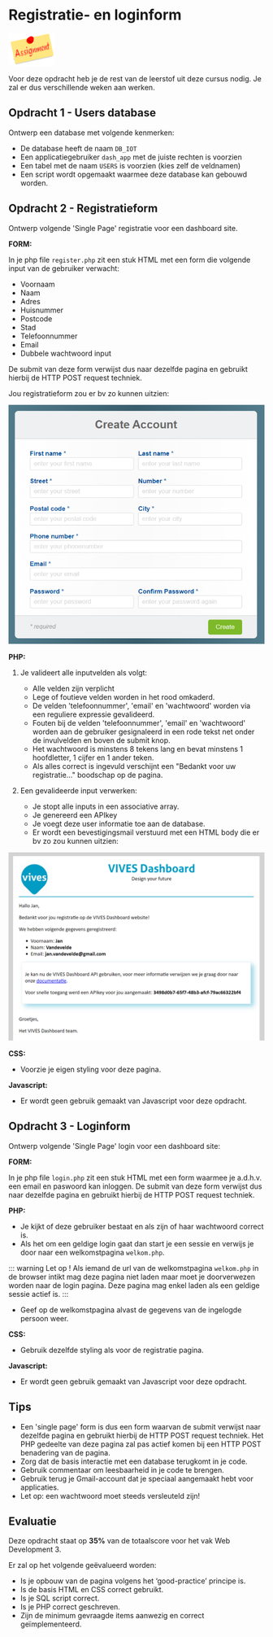 # Registratie- en loginform
![download](./images/assignment.png)

Voor deze opdracht heb je de rest van de leerstof uit deze cursus nodig. Je zal er dus verschillende weken aan werken.

## Opdracht 1 - Users database
Ontwerp een database met volgende kenmerken:
* De database heeft de naam `DB_IOT`
* Een applicatiegebruiker `dash_app` met de juiste rechten is voorzien
* Een tabel met de naam `USERS` is voorzien (kies zelf de veldnamen)
* Een script wordt opgemaakt waarmee deze database kan gebouwd worden.

## Opdracht 2 - Registratieform
Ontwerp volgende 'Single Page' registratie voor een dashboard site.

**FORM:**

In je php file `register.php` zit een stuk HTML met een form die volgende input van de gebruiker verwacht:
* Voornaam
* Naam
* Adres
* Huisnummer
* Postcode
* Stad
* Telefoonnummer
* Email
* Dubbele wachtwoord input

De submit van deze form verwijst dus naar dezelfde pagina en gebruikt hierbij de HTTP POST request techniek.

Jou registratieform zou er bv zo kunnen uitzien:

![download](./images/afbeelding13.png)

**PHP:**

1. Je valideert alle inputvelden als volgt:

    * Alle velden zijn verplicht
    * Lege of foutieve velden worden in het rood omkaderd.
    * De velden 'telefoonnummer', 'email' en 'wachtwoord' worden via een reguliere expressie gevalideerd.
    * Fouten bij de velden 'telefoonnummer', 'email' en 'wachtwoord' worden aan de gebruiker gesignaleerd in een rode tekst net onder de invulvelden en boven de submit knop.
    * Het wachtwoord is minstens 8 tekens lang en bevat minstens 1 hoofdletter, 1 cijfer en 1 ander teken.
    * Als alles correct is ingevuld verschijnt een "Bedankt voor uw registratie..." boodschap op de pagina.

2. Een gevalideerde input verwerken:

    * Je stopt alle inputs in een associative array.
    * Je genereerd een APIkey
    * Je voegt deze user informatie toe aan de database.
    * Er wordt een bevestigingsmail verstuurd met een HTML body die er bv zo zou kunnen uitzien:

![download](./images/afbeelding11.png)

**CSS:**

* Voorzie je eigen styling voor deze pagina.

**Javascript:**

* Er wordt geen gebruik gemaakt van Javascript voor deze opdracht.


## Opdracht 3 - Loginform
Ontwerp volgende 'Single Page' login voor een dashboard site:

**FORM:**

In je php file `login.php` zit een stuk HTML met een form waarmee je a.d.h.v. een email en paswoord kan inloggen.
De submit van deze form verwijst dus naar dezelfde pagina en gebruikt hierbij de HTTP POST request techniek.

**PHP:**

* Je kijkt of deze gebruiker bestaat en als zijn of haar wachtwoord correct is.
* Als het om een geldige login gaat dan start je een sessie en verwijs je door naar een welkomstpagina `welkom.php`.

::: warning Let op !
Als iemand de url van de welkomstpagina `welkom.php` in de browser intikt mag deze pagina niet laden maar moet je doorverwezen worden naar de login pagina. Deze pagina mag enkel laden als een geldige sessie actief is.
:::

* Geef op de welkomstpagina alvast de gegevens van de ingelogde persoon weer.

**CSS:**

* Gebruik dezelfde styling als voor de registratie pagina.

**Javascript:**

* Er wordt geen gebruik gemaakt van Javascript voor deze opdracht.

## Tips

* Een 'single page' form is dus een form waarvan de submit verwijst naar dezelfde pagina en gebruikt hierbij de HTTP POST request techniek. Het PHP gedeelte van deze pagina zal pas actief komen bij een HTTP POST benadering van de pagina.
* Zorg dat de basis interactie met een database terugkomt in je code.
* Gebruik commentaar om leesbaarheid in je code te brengen.
* Gebruik terug je Gmail-account dat je speciaal aangemaakt hebt voor applicaties.
* Let op: een wachtwoord moet steeds versleuteld zijn!

## Evaluatie

Deze opdracht staat op **35%** van de totaalscore voor het vak Web Development 3.

Er zal op het volgende geëvalueerd worden:
* Is je opbouw van de pagina volgens het ‘good-practice’ principe is.
* Is de basis HTML en CSS correct gebruikt.
* Is je SQL script correct.
* Is je PHP correct geschreven.
* Zijn de minimum gevraagde items aanwezig en correct geïmplementeerd.

